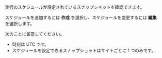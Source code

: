 実行のスケジュールが設定されているスナップショットを確認できます。

スケジュールを追加するには **作成** を選択し、スケジュールを変更するには **編集** を選択します。

次のことに留意してください。

-   時刻は UTC です。
-   スケジュールを設定できるスナップショットはサイトごとに 1 つのみです。
